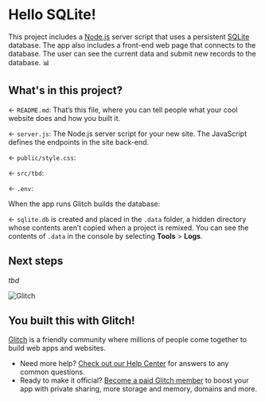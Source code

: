 # Hello SQLite!

This project includes a [Node.js](https://nodejs.org/en/about/) server script that uses a persistent [SQLite](https://www.sqlite.org) database. The app also includes a front-end web page that connects to the database. The user can see the current data and submit new records to the database. 📊

## What's in this project?

← `README.md`: That’s this file, where you can tell people what your cool website does and how you built it.

← `server.js`: The Node.js server script for your new site. The JavaScript defines the endpoints in the site back-end.

← `public/style.css`:

← `src/tbd`:

← `.env`:

When the app runs Glitch builds the database:

← `sqlite.db` is created and placed in the `.data` folder, a hidden directory whose contents aren’t copied when a project is remixed. You can see the contents of `.data` in the console by selecting __Tools__ >  __Logs__.

## Next steps

_tbd_

![Glitch](https://cdn.glitch.com/a9975ea6-8949-4bab-addb-8a95021dc2da%2FLogo_Color.svg?v=1602781328576)

## You built this with Glitch!

[Glitch](https://glitch.com) is a friendly community where millions of people come together to build web apps and websites.

- Need more help? [Check out our Help Center](https://help.glitch.com/) for answers to any common questions.
- Ready to make it official? [Become a paid Glitch member](https://glitch.com/pricing) to boost your app with private sharing, more storage and memory, domains and more.
